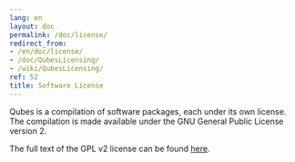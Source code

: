 ```yaml
---
lang: en
layout: doc
permalink: /doc/license/
redirect_from:
- /en/doc/license/
- /doc/QubesLicensing/
- /wiki/QubesLicensing/
ref: 52
title: Software License
---
```


Qubes is a compilation of software packages, each under its own license. The compilation is made available under the GNU General Public License version 2.

The full text of the GPL v2 license can be found [here](https://www.gnu.org/licenses/gpl-2.0.html).
